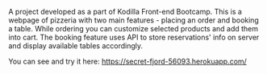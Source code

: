 A project developed as a part of Kodilla Front-end Bootcamp.
This is a webpage of pizzeria with two main features - placing an order and booking a table.
While ordering you can customize selected products and add them into cart.
The booking feature uses API to store reservations' info on server and display available tables accordingly.

You can see and try it here: https://secret-fjord-56093.herokuapp.com/
